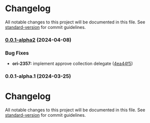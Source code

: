 # Changelog

All notable changes to this project will be documented in this file. See [standard-version](https://github.com/conventional-changelog/standard-version) for commit guidelines.

### [0.0.1-alpha2](https://github.com/getoriginal/original-metaplex-python/compare/v0.0.1...v0.0.1-alpha2) (2024-04-08)


### Bug Fixes

* **ori-2357:** implement approve collection delegate ([4ea44f5](https://github.com/getoriginal/original-metaplex-python/commit/4ea44f57ddb3b715187aa93bf8b81b1518396767))

### 0.0.1-alpha.1 (2024-03-25)

# Changelog

All notable changes to this project will be documented in this file. See [standard-version](https://github.com/conventional-changelog/standard-version) for commit guidelines.
